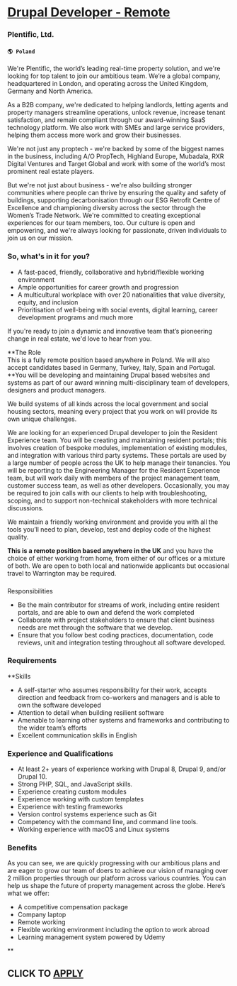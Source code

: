 # [Drupal Developer - Remote](https://www.remotewlb.com/apply/drupal-developer-remote)  
### Plentific, Ltd.  
#### `🌎 Poland`  

We're Plentific, the world’s leading real-time property solution, and we're looking for top talent to join our ambitious team. We’re a global company, headquartered in London, and operating across the United Kingdom, Germany and North America.

As a B2B company, we're dedicated to helping landlords, letting agents and property managers streamline operations, unlock revenue, increase tenant satisfaction, and remain compliant through our award-winning SaaS technology platform. We also work with SMEs and large service providers, helping them access more work and grow their businesses.

We're not just any proptech - we're backed by some of the biggest names in the business, including A/O PropTech, Highland Europe, Mubadala, RXR Digital Ventures and Target Global and work with some of the world’s most prominent real estate players.

But we're not just about business - we're also building stronger communities where people can thrive by ensuring the quality and safety of buildings, supporting decarbonisation through our ESG Retrofit Centre of Excellence and championing diversity across the sector through the Women’s Trade Network. We're committed to creating exceptional experiences for our team members, too. Our culture is open and empowering, and we're always looking for passionate, driven individuals to join us on our mission.

### So, what's in it for you?

  * A fast-paced, friendly, collaborative and hybrid/flexible working environment
  * Ample opportunities for career growth and progression
  * A multicultural workplace with over 20 nationalities that value diversity, equity, and inclusion
  * Prioritisation of well-being with social events, digital learning, career development programs and much more

If you're ready to join a dynamic and innovative team that’s pioneering change in real estate, we'd love to hear from you.

 **The Role  
This is a fully remote position based anywhere in Poland. We will also accept candidates based in Germany, Turkey, Italy, Spain and Portugal. **You will be developing and maintaining Drupal based websites and systems as part of our award winning multi-disciplinary team of developers, designers and product managers.  
  
We build systems of all kinds across the local government and social housing sectors, meaning every project that you work on will provide its own unique challenges.

We are looking for an experienced Drupal developer to join the Resident Experience team. You will be creating and maintaining resident portals; this involves creation of bespoke modules, implementation of existing modules, and integration with various third party systems. These portals are used by a large number of people across the UK to help manage their tenancies. You will be reporting to the Engineering Manager for the Resident Experience team, but will work daily with members of the project management team, customer success team, as well as other developers. Occasionally, you may be required to join calls with our clients to help with troubleshooting, scoping, and to support non-technical stakeholders with more technical discussions.

We maintain a friendly working environment and provide you with all the tools you’ll need to plan, develop, test and deploy code of the highest quality.

 **This is a remote position based anywhere in the UK** and you have the choice of either working from home, from either of our offices or a mixture of both. We are open to both local and nationwide applicants but occasional travel to Warrington may be required.

###  
Responsibilities

  * Be the main contributor for streams of work, including entire resident portals, and are able to own and defend the work completed
  * Collaborate with project stakeholders to ensure that client business needs are met through the software that we develop.
  * Ensure that you follow best coding practices, documentation, code reviews, unit and integration testing throughout all software developed.

### Requirements

 **Skills

  * A self-starter who assumes responsibility for their work, accepts direction and feedback from co-workers and managers and is able to own the software developed
  * Attention to detail when building resilient software
  * Amenable to learning other systems and frameworks and contributing to the wider team’s efforts
  * Excellent communication skills in English

### Experience and Qualifications

  * At least 2+ years of experience working with Drupal 8, Drupal 9, and/or Drupal 10.
  * Strong PHP, SQL, and JavaScript skills.
  * Experience creating custom modules
  * Experience working with custom templates
  * Experience with testing frameworks
  * Version control systems experience such as Git
  * Competency with the command line, and command line tools.
  * Working experience with macOS and Linux systems

### Benefits

As you can see, we are quickly progressing with our ambitious plans and are eager to grow our team of doers to achieve our vision of managing over 2 million properties through our platform across various countries. You can help us shape the future of property management across the globe. Here’s what we offer:

  * A competitive compensation package
  * Company laptop
  * Remote working
  * Flexible working environment including the option to work abroad
  * Learning management system powered by Udemy

**

  
## CLICK TO [APPLY](https://www.remotewlb.com/apply/drupal-developer-remote)

